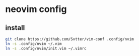 # neovim config

## install

```bash
git clone https://github.com/Svtter/vim-conf .config/nvim
ln -s .config/nvim ~/.vim
ln -s .config/nvim/init.vim ~/.vimrc
```

